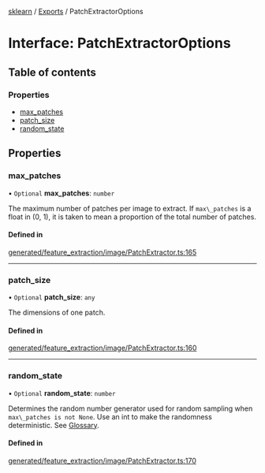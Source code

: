 [sklearn](../readme.md) / [Exports](../modules.md) / PatchExtractorOptions

# Interface: PatchExtractorOptions

## Table of contents

### Properties

- [max\_patches](PatchExtractorOptions.md#max_patches)
- [patch\_size](PatchExtractorOptions.md#patch_size)
- [random\_state](PatchExtractorOptions.md#random_state)

## Properties

### max\_patches

• `Optional` **max\_patches**: `number`

The maximum number of patches per image to extract. If `max\_patches` is a float in (0, 1), it is taken to mean a proportion of the total number of patches.

#### Defined in

[generated/feature_extraction/image/PatchExtractor.ts:165](https://github.com/transitive-bullshit/scikit-learn-ts/blob/367336a/packages/sklearn/src/generated/feature_extraction/image/PatchExtractor.ts#L165)

___

### patch\_size

• `Optional` **patch\_size**: `any`

The dimensions of one patch.

#### Defined in

[generated/feature_extraction/image/PatchExtractor.ts:160](https://github.com/transitive-bullshit/scikit-learn-ts/blob/367336a/packages/sklearn/src/generated/feature_extraction/image/PatchExtractor.ts#L160)

___

### random\_state

• `Optional` **random\_state**: `number`

Determines the random number generator used for random sampling when `max\_patches is not None`. Use an int to make the randomness deterministic. See [Glossary](../../glossary.html#term-random_state).

#### Defined in

[generated/feature_extraction/image/PatchExtractor.ts:170](https://github.com/transitive-bullshit/scikit-learn-ts/blob/367336a/packages/sklearn/src/generated/feature_extraction/image/PatchExtractor.ts#L170)
